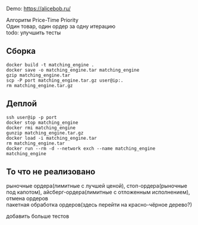 Demo: https://alicebob.ru/

Алгоритм Price-Time Priority  
Один товар, один ордер за одну итерацию  
todo: улучшить тесты  

## Сборка ##
```
docker build -t matching_engine .
docker save -o matching_engine.tar matching_engine
gzip matching_engine.tar
scp -P port matching_engine.tar.gz user@ip:.
rm matching_engine.tar.gz
```

## Деплой ##
```
ssh user@ip -p port
docker stop matching_engine
docker rmi matching_engine
gunzip matching_engine.tar.gz
docker load -i matching_engine.tar
rm matching_engine.tar
docker run --rm -d --network exch --name matching_engine matching_engine
```


## То что не реализовано ##

рыночные ордера(лимитные с лучшей ценой), стоп-ордера(рыночные под капотом), айсберг-ордера(лимитные с отложенным исполнением), отмена ордеров  
пакетная обработка ордеров(здесь перейти на красно-чёрное дерево?)  

добавить больше тестов

